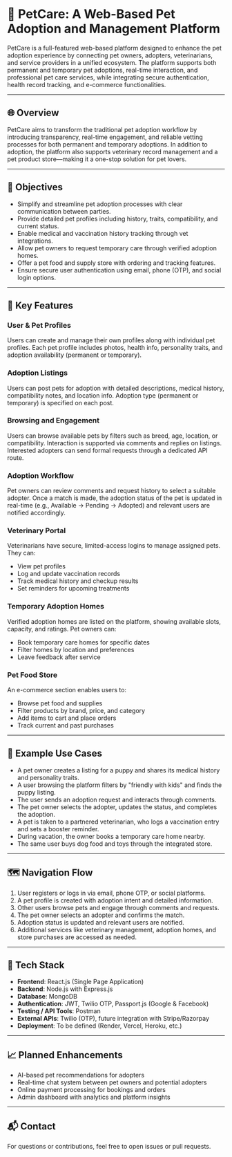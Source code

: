 # 🐾 PetCare: A Web-Based Pet Adoption and Management Platform

PetCare is a full-featured web-based platform designed to enhance the pet adoption experience by connecting pet owners, adopters, veterinarians, and service providers in a unified ecosystem. The platform supports both permanent and temporary pet adoptions, real-time interaction, and professional pet care services, while integrating secure authentication, health record tracking, and e-commerce functionalities.

---

## 🌐 Overview

PetCare aims to transform the traditional pet adoption workflow by introducing transparency, real-time engagement, and reliable vetting processes for both permanent and temporary adoptions. In addition to adoption, the platform also supports veterinary record management and a pet product store—making it a one-stop solution for pet lovers.

---

## 🎯 Objectives

- Simplify and streamline pet adoption processes with clear communication between parties.
- Provide detailed pet profiles including history, traits, compatibility, and current status.
- Enable medical and vaccination history tracking through vet integrations.
- Allow pet owners to request temporary care through verified adoption homes.
- Offer a pet food and supply store with ordering and tracking features.
- Ensure secure user authentication using email, phone (OTP), and social login options.

---

## 🧩 Key Features

### User & Pet Profiles
Users can create and manage their own profiles along with individual pet profiles. Each pet profile includes photos, health info, personality traits, and adoption availability (permanent or temporary).

### Adoption Listings
Users can post pets for adoption with detailed descriptions, medical history, compatibility notes, and location info. Adoption type (permanent or temporary) is specified on each post.

### Browsing and Engagement
Users can browse available pets by filters such as breed, age, location, or compatibility. Interaction is supported via comments and replies on listings. Interested adopters can send formal requests through a dedicated API route.

### Adoption Workflow
Pet owners can review comments and request history to select a suitable adopter. Once a match is made, the adoption status of the pet is updated in real-time (e.g., Available → Pending → Adopted) and relevant users are notified accordingly.


### Veterinary Portal
Veterinarians have secure, limited-access logins to manage assigned pets. They can:
- View pet profiles
- Log and update vaccination records
- Track medical history and checkup results
- Set reminders for upcoming treatments

### Temporary Adoption Homes
Verified adoption homes are listed on the platform, showing available slots, capacity, and ratings. Pet owners can:
- Book temporary care homes for specific dates
- Filter homes by location and preferences
- Leave feedback after service

### Pet Food Store
An e-commerce section enables users to:
- Browse pet food and supplies
- Filter products by brand, price, and category
- Add items to cart and place orders
- Track current and past purchases

---

## 🧪 Example Use Cases

- A pet owner creates a listing for a puppy and shares its medical history and personality traits.
- A user browsing the platform filters by "friendly with kids" and finds the puppy listing.
- The user sends an adoption request and interacts through comments.
- The pet owner selects the adopter, updates the status, and completes the adoption.
- A pet is taken to a partnered veterinarian, who logs a vaccination entry and sets a booster reminder.
- During vacation, the owner books a temporary care home nearby.
- The same user buys dog food and toys through the integrated store.

---

## 🗺️ Navigation Flow

1. User registers or logs in via email, phone OTP, or social platforms.
2. A pet profile is created with adoption intent and detailed information.
3. Other users browse pets and engage through comments and requests.
4. The pet owner selects an adopter and confirms the match.
5. Adoption status is updated and relevant users are notified.
6. Additional services like veterinary management, adoption homes, and store purchases are accessed as needed.

---

## 🧰 Tech Stack

- **Frontend**: React.js (Single Page Application)
- **Backend**: Node.js with Express.js
- **Database**: MongoDB
- **Authentication**: JWT, Twilio OTP, Passport.js (Google & Facebook)
- **Testing / API Tools**: Postman
- **External APIs**: Twilio (OTP), future integration with Stripe/Razorpay
- **Deployment**: To be defined (Render, Vercel, Heroku, etc.)

---

## 📈 Planned Enhancements

- AI-based pet recommendations for adopters
- Real-time chat system between pet owners and potential adopters
- Online payment processing for bookings and orders
- Admin dashboard with analytics and platform insights

---

## 📬 Contact

For questions or contributions, feel free to open issues or pull requests.

